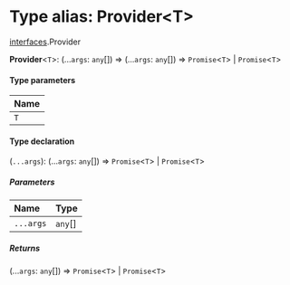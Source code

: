 # Type alias: Provider\<T>

[interfaces](/auto-docs/editor/modules/interfaces.md).Provider

**Provider**<`T`>: (...`args`: `any`\[]) => (...`args`: `any`\[]) => `Promise`<`T`> | `Promise`<`T`>

#### Type parameters

| Name |
| :------ |
| `T` |

#### Type declaration

(`...args`): (...`args`: `any`\[]) => `Promise`<`T`> | `Promise`<`T`>

##### Parameters

| Name | Type |
| :------ | :------ |
| `...args` | `any`\[] |

##### Returns

(...`args`: `any`\[]) => `Promise`<`T`> | `Promise`<`T`>
